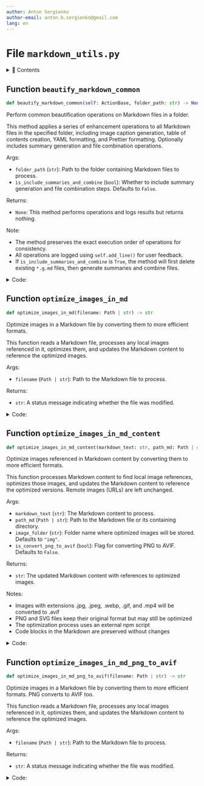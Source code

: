 ```yaml
---
author: Anton Sergienko
author-email: anton.b.sergienko@gmail.com
lang: en
---
```


# File `markdown_utils.py`

<details>
<summary>📖 Contents</summary>

## Contents

- [Function `beautify_markdown_common`](#function-beautify_markdown_common)
- [Function `optimize_images_in_md`](#function-optimize_images_in_md)
- [Function `optimize_images_in_md_content`](#function-optimize_images_in_md_content)
- [Function `optimize_images_in_md_png_to_avif`](#function-optimize_images_in_md_png_to_avif)

</details>

## Function `beautify_markdown_common`

```python
def beautify_markdown_common(self: ActionBase, folder_path: str) -> None
```

Perform common beautification operations on Markdown files in a folder.

This method applies a series of enhancement operations to all Markdown files
in the specified folder, including image caption generation, table of contents
creation, YAML formatting, and Prettier formatting. Optionally includes
summary generation and file combination operations.

Args:

- `folder_path` (`str`): Path to the folder containing Markdown files to process.
- `is_include_summaries_and_combine` (`bool`): Whether to include summary generation
  and file combination steps. Defaults to `False`.

Returns:

- `None`: This method performs operations and logs results but returns nothing.

Note:

- The method preserves the exact execution order of operations for consistency.
- All operations are logged using `self.add_line()` for user feedback.
- If `is_include_summaries_and_combine` is `True`, the method will first delete
  existing `*.g.md` files, then generate summaries and combine files.

<details>
<summary>Code:</summary>

```python
def beautify_markdown_common(
    self: ActionBase, folder_path: str, *, is_include_summaries_and_combine: bool = False
) -> None:
    if is_include_summaries_and_combine:
        # Delete *.g.md files
        self.add_line("🔵 Delete *.g.md files")
        self.add_line(h.file.apply_func(folder_path, ".md", h.md.delete_g_md_files_recursively))

    # Generate image captions
    self.add_line("🔵 Generate image captions")
    self.add_line(h.file.apply_func(folder_path, ".md", h.md.generate_image_captions))

    # Generate TOC
    self.add_line("🔵 Generate TOC")
    self.add_line(h.file.apply_func(folder_path, ".md", h.md.generate_toc_with_links))

    if is_include_summaries_and_combine:
        # Generate summaries
        self.add_line("🔵 Generate summaries")
        for path_notes_for_summaries in self.config["paths_notes_for_summaries"]:
            if (Path(path_notes_for_summaries).resolve()).is_relative_to(Path(folder_path).resolve()):
                self.add_line(h.md.generate_summaries(path_notes_for_summaries))

        # Combine MD files
        self.add_line("🔵 Combine MD files")
        self.add_line(h.md.combine_markdown_files_recursively(folder_path, is_delete_g_md_files=False))

    # Format YAML
    self.add_line("🔵 Format YAML")
    self.add_line(h.file.apply_func(folder_path, ".md", h.md.format_yaml))

    # Prettier
    self.add_line("🔵 Prettier")
    commands = "prettier --parser markdown --write **/*.md --end-of-line crlf"
    result = h.dev.run_command(commands, cwd=str(folder_path))
    self.add_line(result)
```

</details>

## Function `optimize_images_in_md`

```python
def optimize_images_in_md(filename: Path | str) -> str
```

Optimize images in a Markdown file by converting them to more efficient formats.

This function reads a Markdown file, processes any local images referenced in it,
optimizes them, and updates the Markdown content to reference the optimized images.

Args:

- `filename` (`Path | str`): Path to the Markdown file to process.

Returns:

- `str`: A status message indicating whether the file was modified.

<details>
<summary>Code:</summary>

```python
def optimize_images_in_md(filename: Path | str) -> str:
    filename = Path(filename)
    with Path.open(filename, encoding="utf-8") as f:
        document = f.read()

    document_new = optimize_images_in_md_content(document, filename.parent, is_convert_png_to_avif=False)

    if document != document_new:
        with Path.open(filename, "w", encoding="utf-8") as file:
            file.write(document_new)
        return f"✅ File {filename} applied."
    return "File is not changed."
```

</details>

## Function `optimize_images_in_md_content`

```python
def optimize_images_in_md_content(markdown_text: str, path_md: Path | str, image_folder: str = "img") -> str
```

Optimize images referenced in Markdown content by converting them to more efficient formats.

This function processes Markdown content to find local image references, optimizes those images,
and updates the Markdown content to reference the optimized versions. Remote images (URLs)
are left unchanged.

Args:

- `markdown_text` (`str`): The Markdown content to process.
- `path_md` (`Path | str`): Path to the Markdown file or its containing directory.
- `image_folder` (`str`): Folder name where optimized images will be stored. Defaults to `"img"`.
- `is_convert_png_to_avif` (`bool`): Flag for converting PNG to AVIF. Defaults to `False`.

Returns:

- `str`: The updated Markdown content with references to optimized images.

Notes:

- Images with extensions .jpg, .jpeg, .webp, .gif, and .mp4 will be converted to .avif
- PNG and SVG files keep their original format but may still be optimized
- The optimization process uses an external npm script
- Code blocks in the Markdown are preserved without changes

<details>
<summary>Code:</summary>

```python
def optimize_images_in_md_content(
    markdown_text: str,
    path_md: Path | str,
    image_folder: str = "img",
    *,
    is_convert_png_to_avif: bool = False,
) -> str:

    def optimize_images_content_line(markdown_line: str, path_md: Path | str, image_folder: str = "img") -> str:
        """Process a single line of Markdown to optimize any image reference it contains.

        Args:

        - `markdown_line` (`str`): A single line from the Markdown document.
        - `path_md` (`Path | str`): Path to the Markdown file or its containing directory.
        - `image_folder` (`str`): Folder name where optimized images will be stored. Defaults to `"img"`.

        Returns:

        - `str`: The processed Markdown line, with image references updated if needed.

        """
        result_line = markdown_line
        should_process = True

        # Regular expression to match Markdown image with remote URL (http or https)
        pattern = r"^\!\[(.*?)\]\((http.*?)\)$"
        match = re.search(pattern, markdown_line.strip())

        # If the line contains a remote image, don't process it
        if match:
            should_process = False

        # Regular expression to match Markdown image with local path
        local_pattern = r"^\!\[(.*?)\]\((.*?)\)$"
        local_match = re.search(local_pattern, markdown_line.strip())

        if should_process and local_match:
            alt_text = local_match.group(1)
            image_path = local_match.group(2)

            # Check if this is a local image (not a remote URL)
            if not image_path.startswith("http"):
                # Convert path_md to Path object if it's a string
                if isinstance(path_md, str):
                    path_md = Path(path_md)

                # Get the directory containing the Markdown file
                md_dir = path_md.parent if path_md.is_file() else path_md

                # Determine the complete path to the image
                image_filename = Path(image_path) if Path(image_path).is_absolute() else md_dir / image_path

                # Check if the image exists and has a supported extension
                if image_filename.exists():
                    # Get the extension
                    ext = image_filename.suffix.lower()
                    supported_extensions = [".jpg", ".jpeg", ".webp", ".gif", ".mp4", ".png", ".svg"]

                    if ext in supported_extensions:
                        # Determine the new extension based on the current one
                        new_ext = ext
                        if ext in [".jpg", ".jpeg", ".webp", ".gif", ".mp4"] or (
                            ext == ".png" and is_convert_png_to_avif
                        ):
                            new_ext = ".avif"
                        # For .png and .svg, keep the original extension

                        # Create temporary directory for optimization
                        with TemporaryDirectory() as temp_folder:
                            temp_folder_path = Path(temp_folder)
                            temp_image_filename = temp_folder_path / image_filename.name
                            shutil.copy(image_filename, temp_image_filename)

                            # Run the optimization command
                            commands = f'npm run optimize imagesFolder="{temp_folder}"'
                            if is_convert_png_to_avif:
                                commands += " convertPngToAvif=true"
                            h.dev.run_command(commands)

                            # Path to the optimized image
                            optimized_images_dir = temp_folder_path / "temp"
                            optimized_image = optimized_images_dir / f"{image_filename.stem}{new_ext}"

                            # Check if the optimization was successful
                            if optimized_image.exists():
                                # Determine the target path for the new image
                                if Path(image_path).is_absolute():
                                    # If it was an absolute path, maintain that structure
                                    new_image_path = image_filename.with_suffix(new_ext)
                                    new_image_rel_path = str(new_image_path)
                                else:
                                    # For relative paths, ensure the image goes to the image_folder
                                    img_folder_path = md_dir / image_folder
                                    img_folder_path.mkdir(exist_ok=True)

                                    # Create the new image path
                                    new_image_path = img_folder_path / f"{image_filename.stem}{new_ext}"
                                    new_image_rel_path = f"{image_folder}/{image_filename.stem}{new_ext}"

                                # Remove the original image if we're replacing it
                                if image_filename.exists():
                                    image_filename.unlink()

                                # Copy the optimized image to the target location
                                shutil.copy(optimized_image, new_image_path)

                                # Create the new Markdown line with updated path
                                result_line = f"![{alt_text}]({new_image_rel_path})"

        return result_line

    yaml_md, content_md = h.md.split_yaml_content(markdown_text)

    new_lines = []
    lines = content_md.split("\n")
    for line_content, is_code_block in h.md.identify_code_blocks(lines):
        if is_code_block:
            new_lines.append(line_content)
            continue

        processed_line = optimize_images_content_line(line_content, path_md, image_folder)
        new_lines.append(processed_line)
    content_md = "\n".join(new_lines)

    return yaml_md + "\n\n" + content_md
```

</details>

## Function `optimize_images_in_md_png_to_avif`

```python
def optimize_images_in_md_png_to_avif(filename: Path | str) -> str
```

Optimize images in a Markdown file by converting them to more efficient formats. PNG converts to AVIF too.

This function reads a Markdown file, processes any local images referenced in it,
optimizes them, and updates the Markdown content to reference the optimized images.

Args:

- `filename` (`Path | str`): Path to the Markdown file to process.

Returns:

- `str`: A status message indicating whether the file was modified.

<details>
<summary>Code:</summary>

```python
def optimize_images_in_md_png_to_avif(filename: Path | str) -> str:
    filename = Path(filename)
    with Path.open(filename, encoding="utf-8") as f:
        document = f.read()

    document_new = optimize_images_in_md_content(document, filename.parent, is_convert_png_to_avif=True)

    if document != document_new:
        with Path.open(filename, "w", encoding="utf-8") as file:
            file.write(document_new)
        return f"✅ File {filename} applied."
    return "File is not changed."
```

</details>
